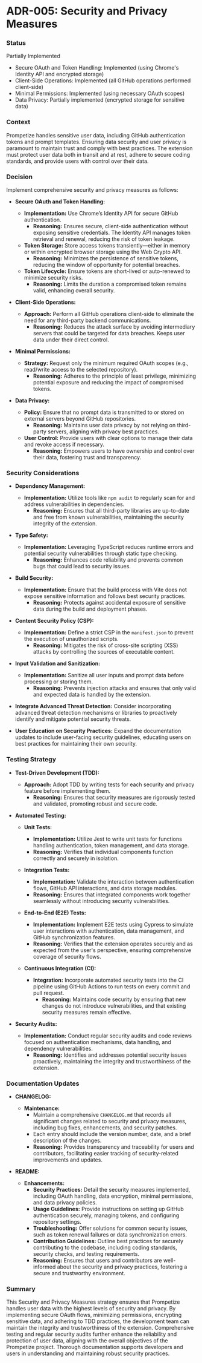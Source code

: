 # ADR-005: Security and Privacy Measures

### Status

Partially Implemented
- Secure OAuth and Token Handling: Implemented (using Chrome's Identity API and encrypted storage)
- Client-Side Operations: Implemented (all GitHub operations performed client-side)
- Minimal Permissions: Implemented (using necessary OAuth scopes)
- Data Privacy: Partially implemented (encrypted storage for sensitive data)

### Context

Prompetize handles sensitive user data, including GitHub authentication tokens and prompt templates. Ensuring data security and user privacy is paramount to maintain trust and comply with best practices. The extension must protect user data both in transit and at rest, adhere to secure coding standards, and provide users with control over their data.

### Decision
Implement comprehensive security and privacy measures as follows:

- **Secure OAuth and Token Handling:**
  - **Implementation:** Use Chrome’s Identity API for secure GitHub authentication.
    - **Reasoning:** Ensures secure, client-side authentication without exposing sensitive credentials. The Identity API manages token retrieval and renewal, reducing the risk of token leakage.
  - **Token Storage:** Store access tokens transiently—either in memory or within encrypted browser storage using the Web Crypto API.
    - **Reasoning:** Minimizes the persistence of sensitive tokens, reducing the window of opportunity for potential breaches.
  - **Token Lifecycle:** Ensure tokens are short-lived or auto-renewed to minimize security risks.
    - **Reasoning:** Limits the duration a compromised token remains valid, enhancing overall security.

- **Client-Side Operations:**
  - **Approach:** Perform all GitHub operations client-side to eliminate the need for any third-party backend communications.
    - **Reasoning:** Reduces the attack surface by avoiding intermediary servers that could be targeted for data breaches. Keeps user data under their direct control.

- **Minimal Permissions:**
  - **Strategy:** Request only the minimum required OAuth scopes (e.g., read/write access to the selected repository).
    - **Reasoning:** Adheres to the principle of least privilege, minimizing potential exposure and reducing the impact of compromised tokens.

- **Data Privacy:**
  - **Policy:** Ensure that no prompt data is transmitted to or stored on external servers beyond GitHub repositories.
    - **Reasoning:** Maintains user data privacy by not relying on third-party servers, aligning with privacy best practices.
  - **User Control:** Provide users with clear options to manage their data and revoke access if necessary.
    - **Reasoning:** Empowers users to have ownership and control over their data, fostering trust and transparency.

### Security Considerations

- **Dependency Management:**
  - **Implementation:** Utilize tools like `npm audit` to regularly scan for and address vulnerabilities in dependencies.
    - **Reasoning:** Ensures that all third-party libraries are up-to-date and free from known vulnerabilities, maintaining the security integrity of the extension.

- **Type Safety:**
  - **Implementation:** Leveraging TypeScript reduces runtime errors and potential security vulnerabilities through static type checking.
    - **Reasoning:** Enhances code reliability and prevents common bugs that could lead to security issues.

- **Build Security:**
  - **Implementation:** Ensure that the build process with Vite does not expose sensitive information and follows best security practices.
    - **Reasoning:** Protects against accidental exposure of sensitive data during the build and deployment phases.

- **Content Security Policy (CSP):**
  - **Implementation:** Define a strict CSP in the `manifest.json` to prevent the execution of unauthorized scripts.
    - **Reasoning:** Mitigates the risk of cross-site scripting (XSS) attacks by controlling the sources of executable content.

- **Input Validation and Sanitization:**
  - **Implementation:** Sanitize all user inputs and prompt data before processing or storing them.
    - **Reasoning:** Prevents injection attacks and ensures that only valid and expected data is handled by the extension.

- **Integrate Advanced Threat Detection:** Consider incorporating advanced threat detection mechanisms or libraries to proactively identify and mitigate potential security threats.
- **User Education on Security Practices:** Expand the documentation updates to include user-facing security guidelines, educating users on best practices for maintaining their own security.

### Testing Strategy

- **Test-Driven Development (TDD):**
  - **Approach:** Adopt TDD by writing tests for each security and privacy feature before implementing them.
    - **Reasoning:** Ensures that security measures are rigorously tested and validated, promoting robust and secure code.

- **Automated Testing:**
  - **Unit Tests:**
    - **Implementation:** Utilize Jest to write unit tests for functions handling authentication, token management, and data storage.
    - **Reasoning:** Verifies that individual components function correctly and securely in isolation.
  
  - **Integration Tests:**
    - **Implementation:** Validate the interaction between authentication flows, GitHub API interactions, and data storage modules.
    - **Reasoning:** Ensures that integrated components work together seamlessly without introducing security vulnerabilities.
  
  - **End-to-End (E2E) Tests:**
    - **Implementation:** Implement E2E tests using Cypress to simulate user interactions with authentication, data management, and GitHub synchronization features.
    - **Reasoning:** Verifies that the extension operates securely and as expected from the user's perspective, ensuring comprehensive coverage of security flows.
  
  - **Continuous Integration (CI):**
    - **Integration:** Incorporate automated security tests into the CI pipeline using GitHub Actions to run tests on every commit and pull request.
      - **Reasoning:** Maintains code security by ensuring that new changes do not introduce vulnerabilities, and that existing security measures remain effective.

- **Security Audits:**
  - **Implementation:** Conduct regular security audits and code reviews focused on authentication mechanisms, data handling, and dependency vulnerabilities.
    - **Reasoning:** Identifies and addresses potential security issues proactively, maintaining the integrity and trustworthiness of the extension.

### Documentation Updates

- **CHANGELOG:**
  - **Maintenance:** 
    - Maintain a comprehensive `CHANGELOG.md` that records all significant changes related to security and privacy measures, including bug fixes, enhancements, and security patches.
    - Each entry should include the version number, date, and a brief description of the changes.
    - **Reasoning:** Provides transparency and traceability for users and contributors, facilitating easier tracking of security-related improvements and updates.
  
- **README:**
  - **Enhancements:** 
    - **Security Practices:** Detail the security measures implemented, including OAuth handling, data encryption, minimal permissions, and data privacy policies.
    - **Usage Guidelines:** Provide instructions on setting up GitHub authentication securely, managing tokens, and configuring repository settings.
    - **Troubleshooting:** Offer solutions for common security issues, such as token renewal failures or data synchronization errors.
    - **Contribution Guidelines:** Outline best practices for securely contributing to the codebase, including coding standards, security checks, and testing requirements.
    - **Reasoning:** Ensures that users and contributors are well-informed about the security and privacy practices, fostering a secure and trustworthy environment.

### Summary

This Security and Privacy Measures strategy ensures that Prompetize handles user data with the highest levels of security and privacy. By implementing secure OAuth flows, minimizing permissions, encrypting sensitive data, and adhering to TDD practices, the development team can maintain the integrity and trustworthiness of the extension. Comprehensive testing and regular security audits further enhance the reliability and protection of user data, aligning with the overall objectives of the Prompetize project. Thorough documentation supports developers and users in understanding and maintaining robust security practices.
